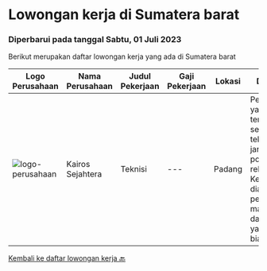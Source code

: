 
  # Lowongan kerja di Sumatera barat

  ### Diperbarui pada tanggal Sabtu, 01 Juli 2023

  Berikut merupakan daftar lowongan kerja yang ada di Sumatera barat

  |Logo Perusahaan | Nama Perusahaan | Judul Pekerjaan | Gaji Pekerjaan | Lokasi | Deskripsi | Tanggal diunggah | Pranala |
  | -------------- | --------------- | --------------- | --------- | --------- | -------------- | ------- | ----------- |
  |![logo-perusahaan](https://i.ibb.co/sqvTCh9/112815900-stock-vector-no-image-available-icon-flat-vector.webp)|Kairos Sejahtera|Teknisi|---|Padang|Pengalaman yang terbukti sebagai teknisi jaringan atau posisi yang relevan Keterampilan diagnostik, pemecahan masalah, dan analitis yang luar biasa...|Jumat, 02 Juni 2023|https://www.jobstreet.co.id/id/job/teknisi-1036026469?token=0~2056ce8a-a18b-4e2a-8bdc-5f9d56c26827&sectionRank=1&jobId=jobstreet-id-job-1036026469|


  [Kembali ke daftar lowongan kerja 🔙](../README.md#daftar-lowongan-kerja)
  